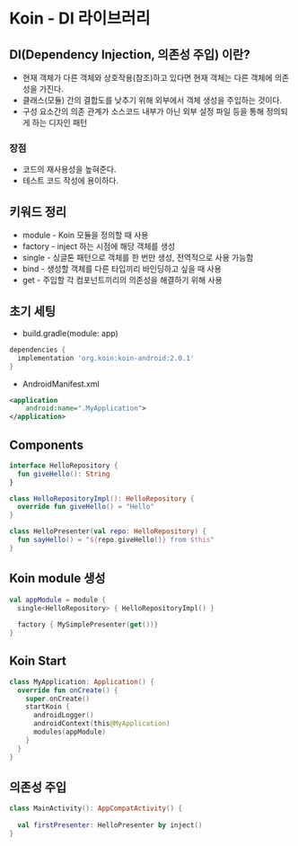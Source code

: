 # Koin - DI 라이브러리

## DI(Dependency Injection, 의존성 주입) 이란?

* 현재 객체가 다른 객체와 상호작용(참조)하고 있다면 현재 객체는 다른 객체에 의존성을 가진다.
* 클래스(모듈) 간의 결합도를 낮추기 위해 외부에서 객체 생성을 주입하는 것이다.
* 구성 요소간의 의존 관계가 소스코드 내부가 아닌 외부 설정 파일 등을 통해 정의되게 하는 디자인 패턴

### 장점

* 코드의 재사용성을 높혀준다.
* 테스트 코드 작성에 용이하다.

## 키워드 정리

* module - Koin 모듈을 정의할 때 사용
* factory - inject 하는 시점에 해당 객체를 생성
* single - 싱글톤 패턴으로 객체를 한 번만 생성, 전역적으로 사용 가능함
* bind - 생성할 객체를 다른 타입끼리 바인딩하고 싶을 때 사용
* get - 주입할 각 컴포넌트끼리의 의존성을 해결하기 위해 사용

## 초기 세팅

* build.gradle(module: app)

~~~groovy
dependencies {
  implementation 'org.koin:koin-android:2.0.1'
}
~~~

* AndroidManifest.xml

~~~xml
<application
	android:name=".MyApplication">
</application>
~~~

## Components

~~~kotlin
interface HelloRepository {
  fun giveHello(): String
}

class HelloRepositoryImpl(): HelloRepository {
  override fun giveHello() = "Hello"
}
~~~



~~~kotlin
class HelloPresenter(val repo: HelloRepository) {
  fun sayHello() = "${repo.giveHello()} from $this"
}
~~~

## Koin module 생성

~~~kotlin
val appModule = module {
  single<HelloRepository> { HelloRepositoryImpl() }
  
  factory { MySimplePresenter(get())}
}
~~~

## Koin Start

~~~kotlin
class MyApplication: Application() {
  override fun onCreate() {
    super.onCreate()
    startKoin {
      androidLogger()
      androidContext(this@MyApplication)
      modules(appModule)
    }
  }
}
~~~

## 의존성 주입

~~~kotlin
class MainActivity(): AppCompatActivity() {
  
  val firstPresenter: HelloPresenter by inject()
}
~~~

